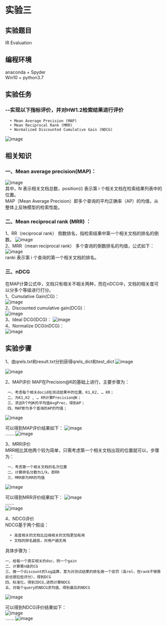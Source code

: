 实验三                       
==============
实验题目 
---------------
IR Evaluation

编程环境 
---------------
anaconda + Spyder  
Win10 + python3.7  

实验任务
---------------  
### --实现以下指标评价，并对HW1.2检索结果进行评价
      • Mean Average Precision (MAP)
      • Mean Reciprocal Rank (MRR)
      • Normalized Discounted Cumulative Gain (NDCG)
  ![image](https://github.com/bailichangan/IR201720140170zhuwenting/blob/master/img-folder/Homework3-1.png)

相关知识
--------------- 
### 一、Mean average precision(MAP)：  
![image](https://github.com/bailichangan/IR201720140170zhuwenting/blob/master/img-folder/Homework3-4.png)  
其中，N 表示相关文档总数，position(i) 表示第 i 个相关文档在检索结果列表中的位置。  
MAP（Mean Average Precision）即多个查询的平均正确率（AP）的均值，从整体上反映模型的检索性能。    
   
### 二、Mean reciprocal rank (MRR) ：
1、RR（reciprocal rank）
倒数排名，指检索结果中第一个相关文档的排名的倒数。
![image](https://github.com/bailichangan/IR201720140170zhuwenting/blob/master/img-folder/Homework3-2.png)  
2、MRR（mean reciprocal rank）
多个查询的倒数排名的均值，公式如下：
![image](https://github.com/bailichangan/IR201720140170zhuwenting/blob/master/img-folder/Homework3-3.png)  
ranki 表示第 i 个查询的第一个相关文档的排名。  

### 三、nDCG  
在MAP计算公式中，文档只有相关不相关两种，而在nDCG中，文档的相关度可以分多个等级进行打分。  
1、Cumulative Gain(CG)：  
![image](https://github.com/bailichangan/IR201720140170zhuwenting/blob/master/img-folder/Homework3-5.png)    
2、Discounted cumulative gain(DCG)：  
![image](https://github.com/bailichangan/IR201720140170zhuwenting/blob/master/img-folder/Homework3-6.png)  
3、Ideal DCG(IDCG)：
![image](https://github.com/bailichangan/IR201720140170zhuwenting/blob/master/img-folder/Homework3-7.png)   
4、Normalize DCG(nDCG)：  
![image](https://github.com/bailichangan/IR201720140170zhuwenting/blob/master/img-folder/Homework3-8.png)   

实验步骤
--------------- 
1、由qrels.txt和result.txt分别获得qrels_dict和test_dict
![image](https://github.com/bailichangan/IR201720140170zhuwenting/blob/master/img-folder/Homework3-9.png)    

![image](https://github.com/bailichangan/IR201720140170zhuwenting/blob/master/img-folder/Homework3-10.png)   

2、MAP评价
MAP在Precision@K的基础上进行，主要步骤为：  

     一、考虑每个相关docid在测试结果中的位置，K1,K2, … KR；  
     二、为K1,K2 , … KR计算Precision@K；
     三、求这R个P@K的平均值AvgPrec，得到AP；
     四、MAP即为多个查询的AP的均值；
 ![image](https://github.com/bailichangan/IR201720140170zhuwenting/blob/master/img-folder/Homework3-11.png)   
 
 可以得到MAP评价结果如下：
![image](https://github.com/bailichangan/IR201720140170zhuwenting/blob/master/img-folder/Homework3-12.png)    
.......
![image](https://github.com/bailichangan/IR201720140170zhuwenting/blob/master/img-folder/Homework3-13.png) 

3、MRR评价  
MRR相比其他两个较为简单，只需考虑第一个相关文档出现的位置就可以，步骤为：  

     一、考虑第一个相关文档的名次位置
     二、计算排名分数为1/k，即RR
     三、MRR即为RR的均值  
![image](https://github.com/bailichangan/IR201720140170zhuwenting/blob/master/img-folder/Homework3-14.png)   

可以得到MRR评价结果如下：
![image](https://github.com/bailichangan/IR201720140170zhuwenting/blob/master/img-folder/Homework3-15.png)   
.......  
![image](https://github.com/bailichangan/IR201720140170zhuwenting/blob/master/img-folder/Homework3-16.png)  

4、NDCG评价  
NDCG基于两个假设：  

      • 高度相关的文档比边缘相关的文档更加有用
      • 文档的排名越低，对用户越无用  
      
具体步骤为：  

    一、给每一个真实相关的doc，附一个gain
    二、计算第n级的CG
    三、做一个discount的log运算，意为对测试结果的排名做一个惩罚（高rel，但rank不够靠前也很拉低评分），得到DCG
    四、标准化，得到IDCG,进而计算NDCG
    五、对每个query的NDCG求均值，得到最后的NDCG
![image](https://github.com/bailichangan/IR201720140170zhuwenting/blob/master/img-folder/Homework3-17.png)  

可以得到NDCG评价结果如下：  
![image](https://github.com/bailichangan/IR201720140170zhuwenting/blob/master/img-folder/Homework3-18.png)   
....... 
![image](https://github.com/bailichangan/IR201720140170zhuwenting/blob/master/img-folder/Homework3-19.png)   
